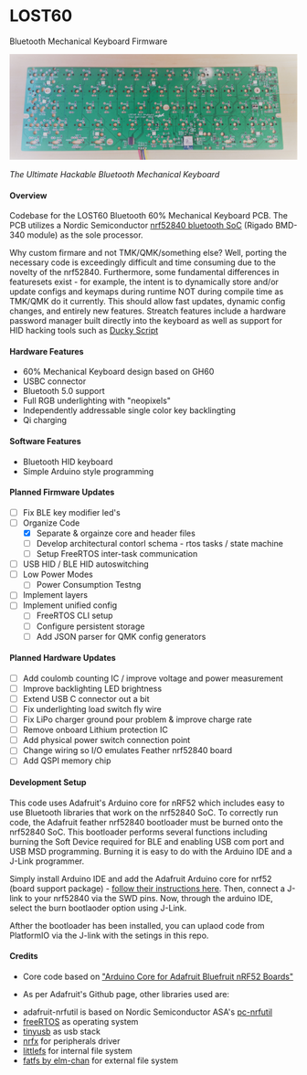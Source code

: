 # LOST60
Bluetooth Mechanical Keyboard Firmware


<p align="center">
<img width="800px" src="https://raw.githubusercontent.com/coyt/LOST60/master/keyboardpic.jpg"/>
</p>

*The Ultimate Hackable Bluetooth Mechanical Keyboard*

#### Overview

Codebase for the LOST60 Bluetooth 60% Mechanical Keyboard PCB. The PCB utilizes a Nordic Semiconductor [nrf52840 bluetooth SoC](https://www.nordicsemi.com/?sc_itemid=%7B2DC10BA5-A76E-40F8-836E-E2FC65803A71%7D) (Rigado BMD-340 module) as the sole processor.

Why custom firmare and not TMK/QMK/something else? Well, porting the necessary code is exceedingly difficult and time consuming due to the novelty of the nrf52840. Furthermore, some fundamental differences in featuresets exist - for example, the intent is to dynamically store and/or update configs and keymaps during runtime NOT during compile time as TMK/QMK do it currently. This should allow fast updates, dynamic config changes, and entirely new features. Streatch features include a hardware password manager built directly into the keyboard as well as support for HID hacking tools such as [Ducky Script](https://github.com/hak5darren/USB-Rubber-Ducky/wiki/Duckyscript) 

#### Hardware Features
* 60% Mechanical Keyboard design based on GH60
* USBC connector
* Bluetooth 5.0 support
* Full RGB underlighting with "neopixels"
* Independently addressable single color key backlingting
* Qi charging

#### Software Features
* Bluetooth HID keyboard
* Simple Arduino style programming

#### Planned Firmware Updates

- [ ] Fix BLE key modifier led's
- [ ] Organize Code
    - [x] Separate & orgainze core and header files
    - [ ] Develop architectural contorl schema - rtos tasks / state machine
    - [ ] Setup FreeRTOS inter-task communication
- [ ] USB HID / BLE HID autoswitching
- [ ] Low Power Modes
    - [ ] Power Consumption Testng
- [ ] Implement layers
- [ ] Implement unified config
    - [ ] FreeRTOS CLI setup
    - [ ] Configure persistent storage
    - [ ] Add JSON parser for QMK config generators

#### Planned Hardware Updates

- [ ] Add coulomb counting IC / improve voltage and power measurement
- [ ] Improve backlighting LED brightness
- [ ] Extend USB C connector out a bit
- [ ] Fix underlighting load switch fly wire
- [ ] Fix LiPo charger ground pour problem & improve charge rate
- [ ] Remove onboard Lithium protection IC
- [ ] Add physical power switch connection point
- [ ] Change wiring so I/O emulates Feather nrf52840 board
- [ ] Add QSPI memory chip

#### Development Setup

This code uses Adafruit's Arduino core for nRF52 which includes easy to use Bluetooth libraries that work on the nrf52840 SoC. To correctly run code, the Adafruit feather nrf52840 bootloader must be burned onto the nrf52840 SoC. This bootloader performs several functions including burning the Soft Device required for BLE and enabling USB com port and USB MSD programming. Burning it is easy to do with the Arduino IDE and a J-Link programmer. 

Simply install Arduino IDE and add the Adafruit Arduino core for nrf52 (board support package) - [follow their instructions here](https://learn.adafruit.com/bluefruit-nrf52-feather-learning-guide/updating-the-bootloader). Then, connect a J-link to your nrf52840 via the SWD pins. Now, through the arduino IDE, select the burn bootlaoder option using J-Link. 

Afther the bootloader has been installed, you can uplaod code from PlatformIO via the J-link with the setings in this repo. 

#### Credits

* Core code based on ["Arduino Core for Adafruit Bluefruit nRF52 Boards"](https://github.com/adafruit/Adafruit_nRF52_Arduino)

* As per Adafruit's Github page, other libraries used are:

- adafruit-nrfutil is based on Nordic Semiconductor ASA's [pc-nrfutil](https://github.com/NordicSemiconductor/pc-nrfutil)
- [freeRTOS](https://www.freertos.org/) as operating system
- [tinyusb](https://github.com/hathach/tinyusb) as usb stack
- [nrfx](https://github.com/NordicSemiconductor/nrfx) for peripherals driver
- [littlefs](https://github.com/ARMmbed/littlefs) for internal file system
- [fatfs by elm-chan](http://elm-chan.org/fsw/ff/00index_e.html) for external file system